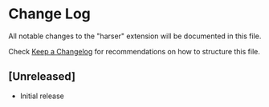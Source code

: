 # Change Log

All notable changes to the "harser" extension will be documented in this file.

Check [Keep a Changelog](http://keepachangelog.com/) for recommendations on how to structure this file.

## [Unreleased]

- Initial release